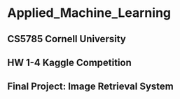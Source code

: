 # Applied_Machine_Learning
CS5785 Cornell University
----
HW 1-4 Kaggle Competition
----
Final Project: Image Retrieval System
----
